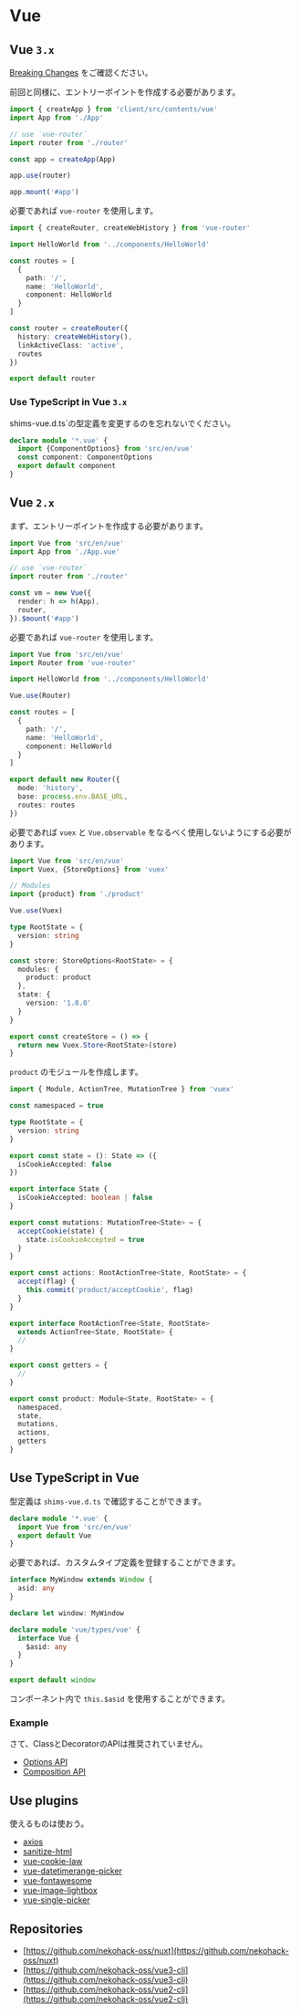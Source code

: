 # Vue

## Vue `3.x`

[Breaking Changes](https://github.com/vuejs/vue-next) をご確認ください。

前回と同様に、エントリーポイントを作成する必要があります。

```ts
import { createApp } from 'client/src/contents/vue'
import App from './App'

// use `vue-router`
import router from './router'

const app = createApp(App)

app.use(router)

app.mount('#app')
```

必要であれば `vue-router` を使用します。

```ts
import { createRouter, createWebHistory } from 'vue-router'

import HelloWorld from '../components/HelloWorld'

const routes = [
  {
    path: '/',
    name: 'HelloWorld',
    component: HelloWorld
  }
]

const router = createRouter({
  history: createWebHistory(),
  linkActiveClass: 'active',
  routes
})

export default router
```

### Use TypeScript in Vue `3.x`

shims-vue.d.ts`の型定義を変更するのを忘れないでください。

```ts
declare module '*.vue' {
  import {ComponentOptions} from 'src/en/vue'
  const component: ComponentOptions
  export default component
}
```

## Vue `2.x`

まず、エントリーポイントを作成する必要があります。

```ts
import Vue from 'src/en/vue'
import App from './App.vue'

// use `vue-router`
import router from './router'

const vm = new Vue({
  render: h => h(App),
  router,
}).$mount('#app')
```

必要であれば `vue-router` を使用します。

```ts
import Vue from 'src/en/vue'
import Router from 'vue-router'

import HelloWorld from '../components/HelloWorld'

Vue.use(Router)

const routes = [
  {
    path: '/',
    name: 'HelloWorld',
    component: HelloWorld
  }
]

export default new Router({
  mode: 'history',
  base: process.env.BASE_URL,
  routes: routes
})
```

必要であれば `vuex` と `Vue.observable` をなるべく使用しないようにする必要があります。

```ts
import Vue from 'src/en/vue'
import Vuex, {StoreOptions} from 'vuex'

// Modules
import {product} from './product'

Vue.use(Vuex)

type RootState = {
  version: string
}

const store: StoreOptions<RootState> = {
  modules: {
    product: product
  },
  state: {
    version: '1.0.0'
  }
}

export const createStore = () => {
  return new Vuex.Store<RootState>(store)
}
```

`product` のモジュールを作成します。

```ts
import { Module, ActionTree, MutationTree } from 'vuex'

const namespaced = true

type RootState = {
  version: string
}

export const state = (): State => ({
  isCookieAccepted: false
})

export interface State {
  isCookieAccepted: boolean | false
}

export const mutations: MutationTree<State> = {
  acceptCookie(state) {
    state.isCookieAccepted = true
  }
}

export const actions: RootActionTree<State, RootState> = {
  accept(flag) {
    this.commit('product/acceptCookie', flag)
  }
}

export interface RootActionTree<State, RootState>
  extends ActionTree<State, RootState> {
  //
}

export const getters = {
  //
}

export const product: Module<State, RootState> = {
  namespaced,
  state,
  mutations,
  actions,
  getters
}
```

## Use TypeScript in Vue

型定義は `shims-vue.d.ts` で確認することができます。

```ts
declare module '*.vue' {
  import Vue from 'src/en/vue'
  export default Vue
}
```

必要であれば、カスタムタイプ定義を登録することができます。

```ts
interface MyWindow extends Window {
  asid: any
}

declare let window: MyWindow

declare module 'vue/types/vue' {
  interface Vue {
    $asid: any
  }
}

export default window
```

コンポーネント内で `this.$asid` を使用することができます。

### Example

さて、ClassとDecoratorのAPIは推奨されていません。

- [Options API](ja/options_api.md)
- [Composition API](ja/composition_api.md)

## Use plugins

使えるものは使おう。

- [axios](en/axios.md)
- [sanitize-html](en/sanitize-html.md)
- [vue-cookie-law](vue-cookie-law.md)
- [vue-datetimerange-picker](vue-datetimerange-picker.md)
- [vue-fontawesome](vue-fontawesome.md)
- [vue-image-lightbox](vue-image-lightbox.md)
- [vue-single-picker](vue-single-picker.md)

## Repositories

- [https://github.com/nekohack-oss/nuxt](https://github.com/nekohack-oss/nuxt)
- [https://github.com/nekohack-oss/vue3-cli](https://github.com/nekohack-oss/vue3-cli)
- [https://github.com/nekohack-oss/vue2-cli](https://github.com/nekohack-oss/vue2-cli)
